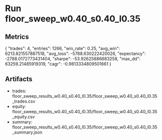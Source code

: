 # Run floor_sweep_w0.40_s0.40_l0.35

## Metrics
{
  "trades": 4,
  "entries": 1266,
  "win_rate": 0.25,
  "avg_win": 6213.821557887518,
  "avg_loss": -5788.630222420026,
  "expectancy": -2788.0172773431404,
  "sharpe": -53.92625886683258,
  "max_dd": 63259.21485919319,
  "cagr": -0.9813334809501661
}

## Artifacts
- trades: floor_sweep_results_w0.40_s0.40_l0.35/floor_sweep_w0.40_s0.40_l0.35_trades.csv
- equity: floor_sweep_results_w0.40_s0.40_l0.35/floor_sweep_w0.40_s0.40_l0.35_equity.csv
- summary: floor_sweep_results_w0.40_s0.40_l0.35/floor_sweep_w0.40_s0.40_l0.35_summary.json